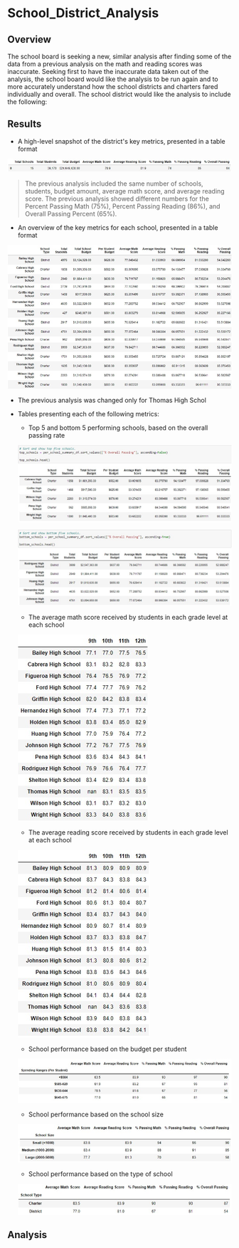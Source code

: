 # School_District_Analysis

## Overview
The school board is seeking a new, similar analysis after finding some of the data from a previous analysis on the math and reading scores was inaccurate. Seeking first to have the inaccurate data taken out of the analysis, the school board would like the analysis to be run again and to more accurately understand how the school districts and charters fared individually and overall. The school district would like the analysis to include the following: 

## Results

- A high-level snapshot of the district's key metrics, presented in a table format

![district_summary_df.jpg](https://github.com/tarajarell/School_District_Analysis/blob/master/Resources/district_summary_df.jpg)

> The previous analysis included the same number of schools, students, budget amount, average math score, and average reading score.
> The previous analysis showed different numbers for the Percent Passing Math (75%), Percent Passing Reading (86%), and Overall Passing Percent (65%).

- An overview of the key metrics for each school, presented in a table format

![overview_by_school.jpg](https://github.com/tarajarell/School_District_Analysis/blob/master/Resources/overview_by_school.jpg)

  - The previous analysis was changed only for Thomas High Schol

- Tables presenting each of the following metrics:
  - Top 5 and bottom 5 performing schools, based on the overall passing rate
  
  ![top_5_schools.jpg](https://github.com/tarajarell/School_District_Analysis/blob/master/Resources/top_5_schools.jpg)
  
  ![bottom_5_schools.jpg](https://github.com/tarajarell/School_District_Analysis/blob/master/Resources/bottom_5_schools.jpg)
  
  
  - The average math score received by students in each grade level at each school
  
  ![math_scores_by_school.jpg](https://github.com/tarajarell/School_District_Analysis/blob/master/Resources/math_scores_by_school.jpg)
  
  
  - The average reading score received by students in each grade level at each school
  
  ![reading_scores_by_school.jpg](https://github.com/tarajarell/School_District_Analysis/blob/master/Resources/reading_scores_by_school.jpg)
  
  
  - School performance based on the budget per student
  
  ![scores_by_budget.jpg](https://github.com/tarajarell/School_District_Analysis/blob/master/Resources/scores_by_budget.jpg)
  
  
  - School performance based on the school size 
  
  ![scores_by_size.jpg](https://github.com/tarajarell/School_District_Analysis/blob/master/Resources/scores_by_size.jpg)
  
  
  - School performance based on the type of school
  
  ![scores_by_type.jpg](https://github.com/tarajarell/School_District_Analysis/blob/master/Resources/scores_by_type.jpg)
  
  

## Analysis
